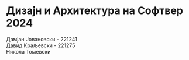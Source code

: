 # Дизајн и Архитектура на Софтвер 2024

Дамјан Јовановски - 221241\
Давид Краљевски - 221275\
Никола Томевски
